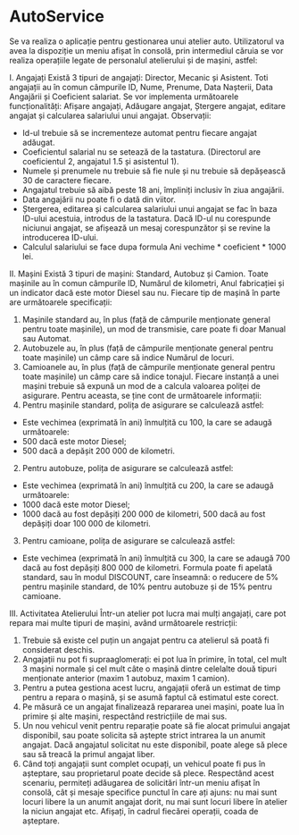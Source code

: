 # AutoService

Se va realiza o aplicație pentru gestionarea unui atelier auto. Utilizatorul va avea la dispoziție un meniu
afișat în consolă, prin intermediul căruia se vor realiza operațiile legate de personalul atelierului și de
mașini, astfel:

I. Angajați
Există 3 tipuri de angajați: Director, Mecanic și Asistent. Toti angajații au în comun câmpurile ID, Nume,
Prenume, Data Nașterii, Data Angajării și Coeficient salariat.
Se vor implementa următoarele funcționalități: Afișare angajați, Adăugare angajat, Ștergere angajat,
editare angajat și calcularea salariului unui angajat.
Observații:
- Id-ul trebuie să se incrementeze automat pentru fiecare angajat adăugat.
- Coeficientul salarial nu se setează de la tastatura. (Directorul are coeficientul 2, angajatul 1.5 și asistentul 1).
- Numele și prenumele nu trebuie să fie nule și nu trebuie să depășească 30 de caractere fiecare.
- Angajatul trebuie să aibă peste 18 ani, împliniți inclusiv în ziua angajării.
- Data angajării nu poate fi o dată din viitor.
- Ștergerea, editarea și calcularea salariului unui angajat se fac în baza ID-ului acestuia, introdus de la
tastatura. Dacă ID-ul nu corespunde niciunui angajat, se afișează un mesaj corespunzător și se revine la
introducerea ID-ului.
- Calculul salariului se face dupa formula Ani vechime * coeficient * 1000 lei.

II. Mașini
Există 3 tipuri de mașini: Standard, Autobuz și Camion. Toate mașinile au în comun câmpurile ID,
Numărul de kilometri, Anul fabricației și un indicator dacă este motor Diesel sau nu. Fiecare tip de
mașină în parte are următoarele specificații:
1. Mașinile standard au, în plus (față de câmpurile menționate general pentru toate mașinile), un mod
de transmisie, care poate fi doar Manual sau Automat.
2. Autobuzele au, în plus (față de câmpurile menționate general pentru toate mașinile) un câmp care să
indice Numărul de locuri.
3. Camioanele au, în plus (față de câmpurile menționate general pentru toate mașinile) un câmp care să
indice tonajul.
Fiecare instanță a unei mașini trebuie să expună un mod de a calcula valoarea poliței de asigurare.
Pentru aceasta, se ține cont de următoarele informații:
1. Pentru mașinile standard, polița de asigurare se calculează astfel:
- Este vechimea (exprimată în ani) înmulțită cu 100, la care se adaugă următoarele:
- 500 dacă este motor Diesel;
- 500 dacă a depășit 200 000 de kilometri.
2. Pentru autobuze, polița de asigurare se calculează astfel:
- Este vechimea (exprimată în ani) înmulțită cu 200, la care se adaugă următoarele:
- 1000 dacă este motor Diesel;
- 1000 dacă au fost depășiți 200 000 de kilometri, 500 dacă au fost depășiți doar 100 000 de kilometri.
3. Pentru camioane, polița de asigurare se calculează astfel:
- Este vechimea (exprimată în ani) înmulțită cu 300, la care se adaugă 700 dacă au fost depășiți 800 000
de kilometri.
Formula poate fi apelată standard, sau în modul DISCOUNT, care înseamnă: o reducere de 5% pentru
mașinile standard, de 10% pentru autobuze și de 15% pentru camioane.

III. Activitatea Atelierului
Într-un atelier pot lucra mai mulți angajați, care pot repara mai multe tipuri de mașini, având
următoarele restricții:
1. Trebuie să existe cel puțin un angajat pentru ca atelierul să poată fi considerat deschis.
2. Angajații nu pot fi supraaglomerați: ei pot lua în primire, în total, cel mult 3 mașini normale și cel mult
câte o mașină dintre celelalte două tipuri menționate anterior (maxim 1 autobuz, maxim 1 camion).
3. Pentru a putea gestiona acest lucru, angajații oferă un estimat de timp pentru a repara o mașină, și se
asumă faptul că estimatul este corect.
4. Pe măsură ce un angajat finalizează repararea unei mașini, poate lua în primire și alte mașini,
respectând restricțiile de mai sus.
5. Un nou vehicul venit pentru reparație poate să fie alocat primului angajat disponibil, sau poate solicita
să aștepte strict intrarea la un anumit angajat. Dacă angajatul solicitat nu este disponibil, poate alege să
plece sau să treacă la primul angajat liber.
6. Când toți angajații sunt complet ocupați, un vehicul poate fi pus în așteptare, sau proprietarul poate
decide să plece.
Respectând acest scenariu, permiteți adăugarea de solicitări într-un meniu afișat în consolă, cât și
mesaje specifice punctul în care ați ajuns: nu mai sunt locuri libere la un anumit angajat dorit, nu mai
sunt locuri libere în atelier la niciun angajat etc. Afișați, în cadrul fiecărei operații, coada de așteptare.

